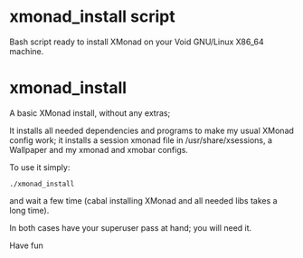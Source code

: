 # xmonad_install script

Bash script ready to install XMonad on your Void GNU/Linux X86_64 machine.

# xmonad_install

A basic XMonad install, without any extras;

It installs all needed dependencies and programs to make my usual XMonad config work;
it installs a session xmonad file in /usr/share/xsessions, a Wallpaper and my xmonad and xmobar configs.

To use it simply:

```
./xmonad_install
```

and wait a few time (cabal installing XMonad and all needed libs takes a long time).

In both cases have your superuser pass at hand; you will need it.

Have fun
